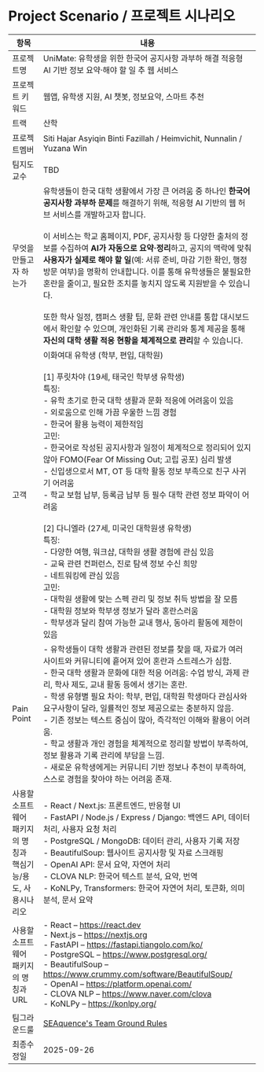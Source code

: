 # Project Scenario / 프로젝트 시나리오

|항목|내용|
|---|---|
|프로젝트명| UniMate: 유학생을 위한 한국어 공지사항 과부하 해결 적응형 AI 기반 정보 요약·해야 할 일 추 웹 서비스 |
|프로젝트 키워드| 웹앱, 유학생 지원, AI 챗봇, 정보요약, 스마트 추천 |
|트랙| 산학 |
|프로젝트멤버| Siti Hajar Asyiqin Binti Fazillah / Heimvichit, Nunnalin / Yuzana Win |
|팀지도교수| TBD |
|무엇을 만들고자 하는가| 유학생들이 한국 대학 생활에서 가장 큰 어려움 중 하나인 **한국어 공지사항 과부하 문제**를 해결하기 위해, 적응형 AI 기반의 웹 허브 서비스를 개발하고자 합니다. <br><br> 이 서비스는 학교 홈페이지, PDF, 공지사항 등 다양한 출처의 정보를 수집하여 **AI가 자동으로 요약·정리**하고, 공지의 맥락에 맞춰 **사용자가 실제로 해야 할 일**(예: 서류 준비, 마감 기한 확인, 행정 방문 여부)을 명확히 안내합니다. 이를 통해 유학생들은 불필요한 혼란을 줄이고, 필요한 조치를 놓치지 않도록 지원받을 수 있습니다. <br><br> 또한 학사 일정, 캠퍼스 생활 팁, 문화 관련 안내를 통합 대시보드에서 확인할 수 있으며, 개인화된 기록 관리와 통계 제공을 통해 **자신의 대학 생활 적응 현황을 체계적으로 관리**할 수 있습니다.|
|고객| 이화여대 유학생 (학부, 편입, 대학원) <br><br> [1] 푸릿차야 (19세, 태국인 학부생 유학생) <br> 특징: <br> - 유학 초기로 한국 대학 생활과 문화 적응에 어려움이 있음 <br> - 외로움으로 인해 가끔 우울한 느낌 경험 <br> - 한국어 활용 능력이 제한적임 <br> 고민: <br> - 한국어로 작성된 공지사항과 일정이 체계적으로 정리되어 있지 않아 FOMO(Fear Of Missing Out; 고립 공포) 심리 발생 <br> - 신입생으로서 MT, OT 등 대학 활동 정보 부족으로 친구 사귀기 어려움 <br> - 학교 보험 납부, 등록금 납부 등 필수 대학 관련 정보 파악이 어려움 <br><br> [2] 다니엘라 (27세, 미국인 대학원생 유학생) <br> 특징: <br> - 다양한 여행, 워크샵, 대학원 생활 경험에 관심 있음 <br> - 교육 관련 컨퍼런스, 진로 탐색 정보 수신 희망 <br> - 네트워킹에 관심 있음 <br> 고민: <br> - 대학원 생활에 맞는 스펙 관리 및 정보 취득 방법을 잘 모름 <br> - 대학원 정보와 학부생 정보가 달라 혼란스러움 <br> - 학부생과 달리 참여 가능한 교내 행사, 동아리 활동에 제한이 있음 |
|Pain Point|  - 유학생들이 대학 생활과 관련된 정보를 찾을 때, 자료가 여러 사이트와 커뮤니티에 흩어져 있어 혼란과 스트레스가 심함. <br> -  한국 대학 생활과 문화에 대한 적응 어려움: 수업 방식, 과제 관리, 학사 제도, 교내 활동 등에서 생기는 혼란. <br> - 학생 유형별 필요 차이: 학부, 편입, 대학원 학생마다 관심사와 요구사항이 달라, 일률적인 정보 제공으로는 충분하지 않음. <br> - 기존 정보는 텍스트 중심이 많아, 즉각적인 이해와 활용이 어려움. <br> - 학교 생활과 개인 경험을 체계적으로 정리할 방법이 부족하여, 정보 활용과 기록 관리에 부담을 느낌. <br> - 새로운 유학생에게는 커뮤니티 기반 정보나 추천이 부족하여, 스스로 경험을 찾아야 하는 어려움 존재. |
|사용할 소프트웨어 패키지의 명칭과 핵심기능/용도, 사용시나리오| - React / Next.js: 프론트엔드, 반응형 UI <br> - FastAPI / Node.js / Express / Django: 백엔드 API, 데이터 처리, 사용자 요청 처리 <br> - PostgreSQL / MongoDB: 데이터 관리, 사용자 기록 저장 <br> - BeautifulSoup: 웹사이트 공지사항 및 자료 스크래핑 <br> - OpenAI API: 문서 요약, 자연어 처리 <br> - CLOVA NLP: 한국어 텍스트 분석, 요약, 번역 <br> - KoNLPy, Transformers: 한국어 자연어 처리, 토큰화, 의미 분석, 문서 요약 |
|사용할 소프트웨어 패키지의 명칭과 URL| - React – https://react.dev <br> - Next.js – https://nextjs.org <br> - FastAPI – https://fastapi.tiangolo.com/ko/ <br> - PostgreSQL – https://www.postgresql.org/ <br> - BeautifulSoup – https://www.crummy.com/software/BeautifulSoup/ <br> - OpenAI – https://platform.openai.com/ <br> - CLOVA NLP – https://www.naver.com/clova <br> - KoNLPy – https://konlpy.org/ |
|팀그라운드룰| [SEAquence's Team Ground Rules](https://github.com/HajarFazillah/SEAquence/blob/main/GroundRule.md) |
|최종수정일| 2025-09-26 |
